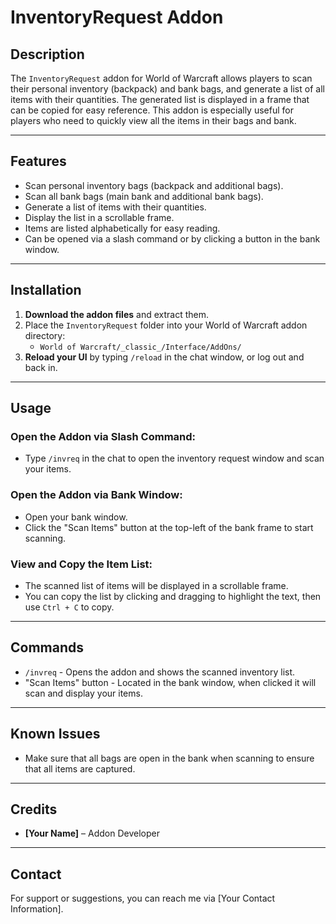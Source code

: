 # InventoryRequest Addon

## Description

The `InventoryRequest` addon for World of Warcraft allows players to scan their personal inventory (backpack) and bank bags, and generate a list of all items with their quantities. The generated list is displayed in a frame that can be copied for easy reference. This addon is especially useful for players who need to quickly view all the items in their bags and bank.

---

## Features

- Scan personal inventory bags (backpack and additional bags).
- Scan all bank bags (main bank and additional bank bags).
- Generate a list of items with their quantities.
- Display the list in a scrollable frame.
- Items are listed alphabetically for easy reading.
- Can be opened via a slash command or by clicking a button in the bank window.

---

## Installation

1. **Download the addon files** and extract them.
2. Place the `InventoryRequest` folder into your World of Warcraft addon directory:
   - `World of Warcraft/_classic_/Interface/AddOns/`
3. **Reload your UI** by typing `/reload` in the chat window, or log out and back in.

---

## Usage

### Open the Addon via Slash Command:
- Type `/invreq` in the chat to open the inventory request window and scan your items.

### Open the Addon via Bank Window:
- Open your bank window.
- Click the "Scan Items" button at the top-left of the bank frame to start scanning.

### View and Copy the Item List:
- The scanned list of items will be displayed in a scrollable frame.
- You can copy the list by clicking and dragging to highlight the text, then use `Ctrl + C` to copy.

---

## Commands

- `/invreq` - Opens the addon and shows the scanned inventory list.
- "Scan Items" button - Located in the bank window, when clicked it will scan and display your items.

---

## Known Issues

- Make sure that all bags are open in the bank when scanning to ensure that all items are captured.

---

## Credits

- **[Your Name]** – Addon Developer

---

## Contact

For support or suggestions, you can reach me via [Your Contact Information].

